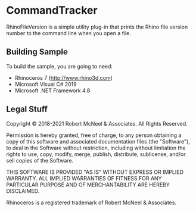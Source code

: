 CommandTracker
==============

RhinoFileVersion is a simple utility plug-in that prints the Rhino file version number to the command line when you open a file.

Building Sample
--------------------
To build the sample, you are going to need:

* Rhinoceros 7 (http://www.rhino3d.com)
* Microsoft Visual C# 2019
* Microsoft .NET Framework 4.8

Legal Stuff
-----------
Copyright © 2018-2021 Robert McNeel & Associates. All Rights Reserved.

Permission is hereby granted, free of charge, to any person obtaining a copy of
this software and associated documentation files (the "Software"), to deal in
the Software without restriction, including without limitation the rights to use,
copy, modify, merge, publish, distribute, sublicense, and/or sell copies of the
Software.

THIS SOFTWARE IS PROVIDED "AS IS" WITHOUT EXPRESS OR IMPLIED WARRANTY. ALL IMPLIED
WARRANTIES OF FITNESS FOR ANY PARTICULAR PURPOSE AND OF MERCHANTABILITY ARE HEREBY
DISCLAIMED.

Rhinoceros is a registered trademark of Robert McNeel & Associates.

